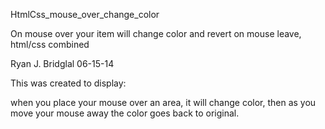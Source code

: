 
HtmlCss_mouse_over_change_color

On mouse over your item will change color and revert on mouse leave, html/css combined

Ryan J. Bridglal 06-15-14

This was created to display:

when you place your mouse over an area, it will change color, then as you move your mouse away the color goes back to original.
